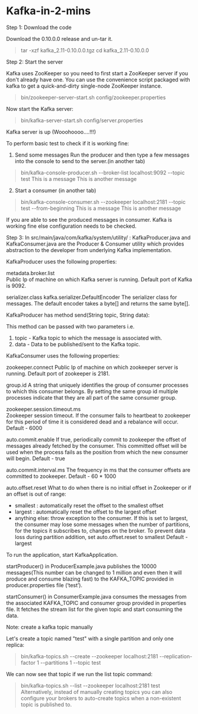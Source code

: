 # Kafka-in-2-mins

Step 1: Download the code

Download the 0.10.0.0 release and un-tar it.
> tar -xzf kafka_2.11-0.10.0.0.tgz
> cd kafka_2.11-0.10.0.0

Step 2: Start the server

Kafka uses ZooKeeper so you need to first start a ZooKeeper server if you don't already have one. You can use the convenience script packaged with kafka to get a quick-and-dirty single-node ZooKeeper instance.

> bin/zookeeper-server-start.sh config/zookeeper.properties

Now start the Kafka server:
> bin/kafka-server-start.sh config/server.properties

Kafka server is up (Wooohoooo….!!!) 

To perform basic test to check if it is working fine:

1) Send some messages 
Run the producer and then type a few messages into the console to send to the server.(in another tab)

> bin/kafka-console-producer.sh --broker-list localhost:9092 --topic test
This is a message
This is another message

2) Start a consumer (in another tab)

> bin/kafka-console-consumer.sh --zookeeper localhost:2181 --topic test --from-beginning
This is a message
This is another message

If you are able to see the produced messages in consumer. Kafka is working fine else configuration needs to be checked.


Step 3: In src/main/java/com/kafka/system/utility/ :
KafkaProducer.java and KafkaConsumer.java are the Producer & Consumer utility which provides abstraction to the developer from underlying Kafka implementation. 

KafkaProducer uses the following properties:

metadata.broker.list		
Public Ip of machine on which Kafka server is running.
Default port of Kafka is 9092.

serializer.class	kafka.serializer.DefaultEncoder	
The serializer class for messages. The default encoder takes a byte[] and returns the same byte[].


KafkaProducer has method send(String topic, String data):

This method can be passed with two parameters i.e.
1) topic - Kafka topic to which the message is associated with.
2) data - Data to be published/sent to the Kafka topic. 


KafkaConsumer uses the following properties:

zookeeper.connect
Public Ip of machine on which zookeeper server is running.
Default port of zookeeper is 2181.

group.id
A string that uniquely identifies the group of consumer processes to which this consumer belongs. By setting the same group id multiple processes indicate that they are all part of the same consumer group.

zookeeper.session.timeout.ms 	
Zookeeper session timeout. If the consumer fails to heartbeat to zookeeper for this period of time it is considered dead and a rebalance will occur.
Default - 6000	

auto.commit.enable
If true, periodically commit to zookeeper the offset of messages already fetched by the consumer. This committed offset will be used when the process fails as the position from which the new consumer will begin.
Default - true

auto.commit.interval.ms	
The frequency in ms that the consumer offsets are committed to zookeeper.
Default - 60 * 1000


auto.offset.reset
What to do when there is no initial offset in Zookeeper or if an offset is out of range:
* smallest : automatically reset the offset to the smallest offset
* largest : automatically reset the offset to the largest offset
* anything else: throw exception to the consumer. If this is set to largest, the consumer may lose some messages when the number of partitions, for the topics it subscribes to, changes on the broker. To prevent data loss during partition addition, set auto.offset.reset to smallest
Default - largest

To run the application, start KafkaApplication.

startProducer() in ProducerExample.java publishes the 10000 messages(This number can be changed to 1 million and even then it will produce and consume blazing fast) to the KAFKA_TOPIC provided in producer.properties file (‘test’).

startConsumer() in ConsumerExample.java consumes the messages from the associated KAFKA_TOPIC and consumer group provided in properties file.
It fetches the stream list for the given topic and start consuming the data. 



Note: create a kafka topic manually

Let's create a topic named "test" with a single partition and only one replica:
> bin/kafka-topics.sh --create --zookeeper localhost:2181 --replication-factor 1 --partitions 1 --topic test

We can now see that topic if we run the list topic command:
> bin/kafka-topics.sh --list --zookeeper localhost:2181
test
Alternatively, instead of manually creating topics you can also configure your brokers to auto-create topics when a non-existent topic is published to.  
